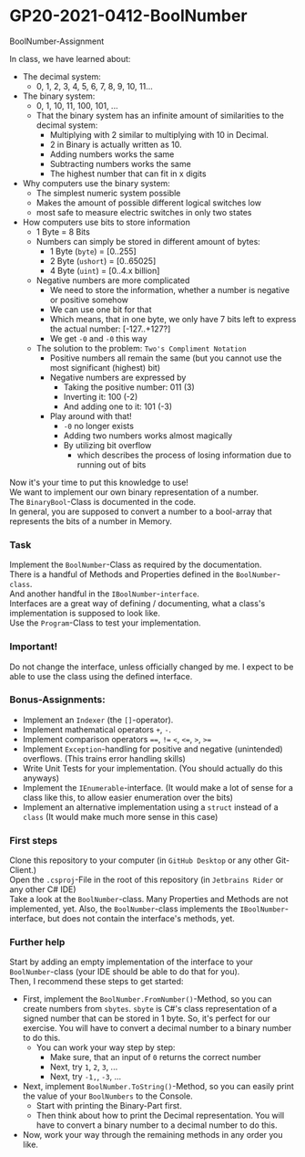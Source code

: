 # GP20-2021-0412-BoolNumber
BoolNumber-Assignment

In class, we have learned about:
- The decimal system:
    - 0, 1, 2, 3, 4, 5, 6, 7, 8, 9, 10, 11...
- The binary system:
    - 0, 1, 10, 11, 100, 101, ...
    - That the binary system has an infinite amount of similarities to the decimal system:
        - Multiplying with 2 similar to multiplying with 10 in Decimal.
        - 2 in Binary is actually written as 10.
        - Adding numbers works the same
        - Subtracting numbers works the same
        - The highest number that can fit in x digits
- Why computers use the binary system:
    - The simplest numeric system possible
    - Makes the amount of possible different logical switches low
    - most safe to measure electric switches in only two states
- How computers use bits to store information
    - 1 Byte = 8 Bits
    - Numbers can simply be stored in different amount of bytes:
        - 1 Byte (`byte`) = [0..255]
        - 2 Byte (`ushort`) = [0..65025]
        - 4 Byte (`uint`) = [0..4.x billion]
    - Negative numbers are more complicated
        - We need to store the information, whether a number is negative or positive somehow
        - We can use one bit for that
        - Which means, that in one byte, we only have 7 bits left to express the actual number: [-127..+127?]
        - We get `-0` and `-0` this way
    - The solution to the problem: `Two's Compliment Notation`
        - Positive numbers all remain the same (but you cannot use the most significant (highest) bit)
        - Negative numbers are expressed by
            - Taking the positive number: 011 (3)
            - Inverting it: 100 (-2)
            - And adding one to it: 101 (-3)
        - Play around with that!
            - `-0` no longer exists
            - Adding two numbers works almost magically
            - By utilizing bit overflow
                - which describes the process of losing information due to running out of bits
    
Now it's your time to put this knowledge to use!\
We want to implement our own binary representation of a number.\
The `BinaryBool`-Class is documented in the code.\
In general, you are supposed to convert a number to a bool-array that represents the bits of a number in Memory.
    

### Task
Implement the `BoolNumber`-Class as required by the documentation.\
There is a handful of Methods and Properties defined in the `BoolNumber`-`class`.\
And another handful in the `IBoolNumber`-`interface`.\
Interfaces are a great way of defining / documenting, what a class's implementation is supposed to look like.\
Use the `Program`-Class to test your implementation.

### Important!
Do not change the interface, unless officially changed by me. I expect to be able to use the class using the defined interface.

### Bonus-Assignments:
- Implement an `Indexer` (the `[]`-operator).
- Implement mathematical operators `+`, `-`.
- Implement comparison operators `==`, `!=` `<`, `<=`, `>`, `>=`
- Implement `Exception`-handling for positive and negative (unintended) overflows. (This trains error handling skills)
- Write Unit Tests for your implementation. (You should actually do this anyways)
- Implement the `IEnumerable`-interface. (It would make a lot of sense for a class like this, to allow easier enumeration over the bits)
- Implement an alternative implementation using a `struct` instead of a `class` (It would make much more sense in this case)

### First steps

Clone this repository to your computer (in `GitHub Desktop` or any other Git-Client.)\
Open the `.csproj`-File in the root of this repository (in `Jetbrains Rider` or any other C# IDE)\
Take a look at the `BoolNumber`-class. Many Properties and Methods are not implemented, yet. Also, the `BoolNumber`-class implements the `IBoolNumber`-interface, but does not contain the interface's methods, yet.

### Further help

Start by adding an empty implementation of the interface to your `BoolNumber`-class (your IDE should be able to do that for you).\
Then, I recommend these steps to get started:
- First, implement the `BoolNumber.FromNumber()`-Method, so you can create numbers from `sbytes`. `sbyte` is C#'s class representation of a signed number that can be stored in 1 byte. So, it's perfect for our exercise. You will have to convert a decimal number to a binary number to do this.
    - You can work your way step by step:
        - Make sure, that an input of `0` returns the correct number
        - Next, try `1`, `2`, `3`, ...
        - Next, try `-1,`, `-3`, ...
- Next, implement `BoolNumber.ToString()`-Method, so you can easily print the value of your `BoolNumbers` to the Console.
    - Start with printing the Binary-Part first.
    - Then think about how to print the Decimal representation. You will have to convert a binary number to a decimal number to do this.
- Now, work your way through the remaining methods in any order you like.
